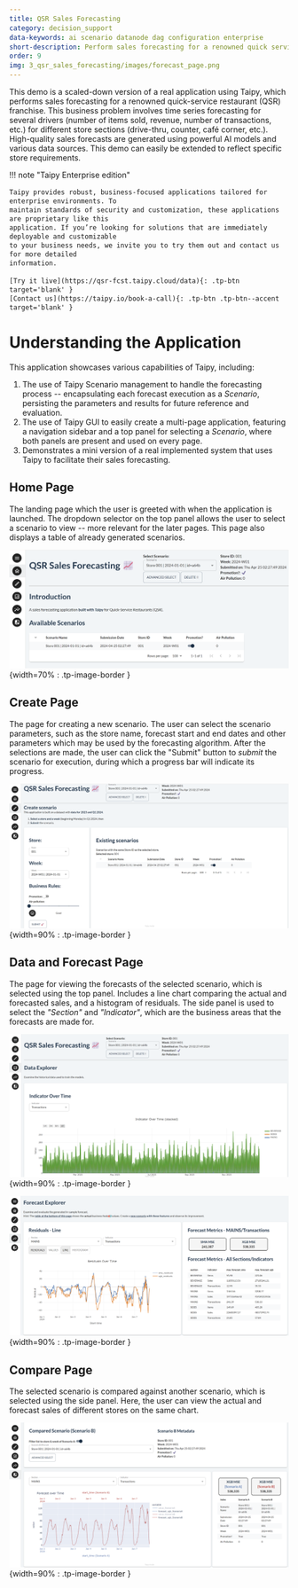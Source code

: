 ```yaml
---
title: QSR Sales Forecasting
category: decision_support
data-keywords: ai scenario datanode dag configuration enterprise
short-description: Perform sales forecasting for a renowned quick service restaurant (QSR) franchise.
order: 9
img: 3_qsr_sales_forecasting/images/forecast_page.png
---
```


This demo is a scaled-down version of a real application using Taipy, which performs
sales forecasting for a renowned quick-service restaurant (QSR) franchise. This business
problem involves time series forecasting for several drivers (number of items sold,
revenue, number of transactions, etc.) for different store sections (drive-thru, counter, café
corner, etc.). High-quality sales forecasts are generated using powerful AI models and
various data sources. This demo can easily be extended to reflect specific store
requirements.

!!! note "Taipy Enterprise edition"

    Taipy provides robust, business-focused applications tailored for enterprise environments. To
    maintain standards of security and customization, these applications are proprietary like this
    application. If you’re looking for solutions that are immediately deployable and customizable
    to your business needs, we invite you to try them out and contact us for more detailed
    information.

    [Try it live](https://qsr-fcst.taipy.cloud/data){: .tp-btn target='blank' }
    [Contact us](https://taipy.io/book-a-call){: .tp-btn .tp-btn--accent target='blank' }

# Understanding the Application

This application showcases various capabilities of Taipy, including:

1. The use of Taipy Scenario management to handle the forecasting process --
encapsulating each forecast execution as a *Scenario*, persisting the parameters
and results for future reference and evaluation.
2. The use of Taipy GUI to easily create a multi-page application, featuring a navigation
sidebar and a top panel for selecting a *Scenario*, where both panels are present and
used on every page.
3. Demonstrates a mini version of a real implemented system that uses Taipy to
facilitate their sales forecasting.

## Home Page

The landing page which the user is greeted with when the application is launched. The
dropdown selector on the top panel allows the user to select a scenario to view -- more
relevant for the later pages. This page also displays a table of already generated
scenarios.

![Home Page](images/home_page.png){width=70% : .tp-image-border }

## Create Page

The page for creating a new scenario. The user can select the scenario parameters, such
as the store name, forecast start and end dates and other parameters which may be used by
the forecasting algorithm. After the selections are made, the user can click the "Submit"
button to *submit* the scenario for execution, during which a progress bar will indicate
its progress.

![Create Page](images/scenario_page.png){width=90% : .tp-image-border }

## Data and Forecast Page

The page for viewing the forecasts of the selected scenario, which is selected using the
top panel. Includes a line chart comparing the actual and forecasted sales, and a
histogram of residuals. The side panel is used to select the *"Section"* and
*"Indicator"*, which are the business areas that the forecasts are made for.

![Data Page](images/data_page.png){width=90% : .tp-image-border }

![Forecast Page](images/forecast_page.png){width=90% : .tp-image-border }

## Compare Page

The selected scenario is compared against another scenario, which is selected using the
side panel. Here, the user can view the actual and forecast sales of different stores on
the same chart.

![Compare Page](images/comparison_page.png){width=90% : .tp-image-border }
